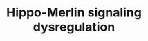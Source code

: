 ---
annotations:
- type: Pathway Ontology
  value: Hippo signaling pathway
- type: Pathway Ontology
  value: altered Hippo signaling pathway
- type: Pathway Ontology
  value: signaling pathway
- type: Pathway Ontology
  value: disease pathway
authors:
- AlexanderPico
- Marvin M2
- Eweitz
description: The Hippo-Merlin(NF2) signaling pathway can become dysregulated at many
  points as observed in malignant mesothelioma cells. Extracellular signals via cadherin,
  CD44, integrin or RTKs, as well as various signaling pathway components, can affect
  NF2 tumor suppression. Direct alteration of merlin and LATS1/2 can also result in
  underphosphorylated (activated) YAP1(YY1AP1)/TAZ transcriptional coactivators, leading
  to the induction of pro-oncogene expression.
last-edited: 2021-05-11
organisms:
- Homo sapiens
redirect_from:
- /index.php/Pathway:WP4541
- /instance/WP4541
schema-jsonld:
- '@context': https://schema.org/
  '@id': https://wikipathways.github.io/pathways/WP4541.html
  '@type': Dataset
  creator:
    '@type': Organization
    name: WikiPathways
  description: The Hippo-Merlin(NF2) signaling pathway can become dysregulated at
    many points as observed in malignant mesothelioma cells. Extracellular signals
    via cadherin, CD44, integrin or RTKs, as well as various signaling pathway components,
    can affect NF2 tumor suppression. Direct alteration of merlin and LATS1/2 can
    also result in underphosphorylated (activated) YAP1(YY1AP1)/TAZ transcriptional
    coactivators, leading to the induction of pro-oncogene expression.
  keywords:
  - CDH11
  - EPHA2
  - FLT1
  - PPP1CC
  - DDB1
  - PPP1CA
  - PRKAR1A
  - FOXM1
  - ITGB8
  - ITGA8
  - ITGB4
  - TAZ
  - PLCB4
  - PRKACB
  - CXCL10
  - PTK2
  - CDH15
  - STK3
  - YY1AP1
  - NTRK2
  - TEAD1
  - CDH6
  - ITGA11
  - NTRK1
  - CTGF
  - PAK6
  - ITGB5
  - FGFR3
  - TEAD3
  - FGFR2
  - MIR98
  - KIT
  - FGFR1
  - PAK1
  - ITGAD
  - PPP1R12A
  - ITGA5
  - CDH19
  - CDH18
  - CDH20
  - ITGB1
  - AMOT
  - MET
  - EGFR
  - ITGB3
  - FLT3
  - PRKAR1B
  - CDH17
  - VGLL4
  - AJUBA
  - LATS1
  - KDR
  - PRKACG
  - RBX1
  - DCAF1
  - ITGA2
  - CDH9
  - ITGAL
  - TEAD4
  - CDH24
  - CDH3
  - HRAS
  - CUL4A
  - ITGA4
  - MST1
  - ITGB6
  - CD44
  - CSF1R
  - ITGB2
  - PRKACA
  - ITGB7
  - NRAS
  - CDH12
  - ITGA9
  - ITGA6
  - INSR
  - ITGA2B
  - CDH1
  - CDH13
  - PRKAR2A
  - ITGA3
  - NF2
  - CDH8
  - PPP1R14A
  - TEK
  - CDH16
  - MYC
  - KRAS
  - PPP1CB
  - IGF1R
  - ITGA1
  - PRKAR2B
  - LIN28B
  - ITGA7
  - CDH7
  - PAK3
  - CDH5
  - PAK5
  - CDH10
  - CDH2
  - TEAD2
  - PDGFRB
  - FLT4
  - CDH4
  - NGFR
  - FGFR4
  - PAK2
  - CTNNA1
  - CCND1
  - PAK4
  - ITGAV
  - SAV1
  - ITGAX
  - ITGAE
  - CTNNB1
  - PDGFRA
  - CDH22
  - ITGAM
  - ITGA10
  - LATS2
  license: CC0
  name: Hippo-Merlin signaling dysregulation
seo: CreativeWork
title: Hippo-Merlin signaling dysregulation
wpid: WP4541
---
